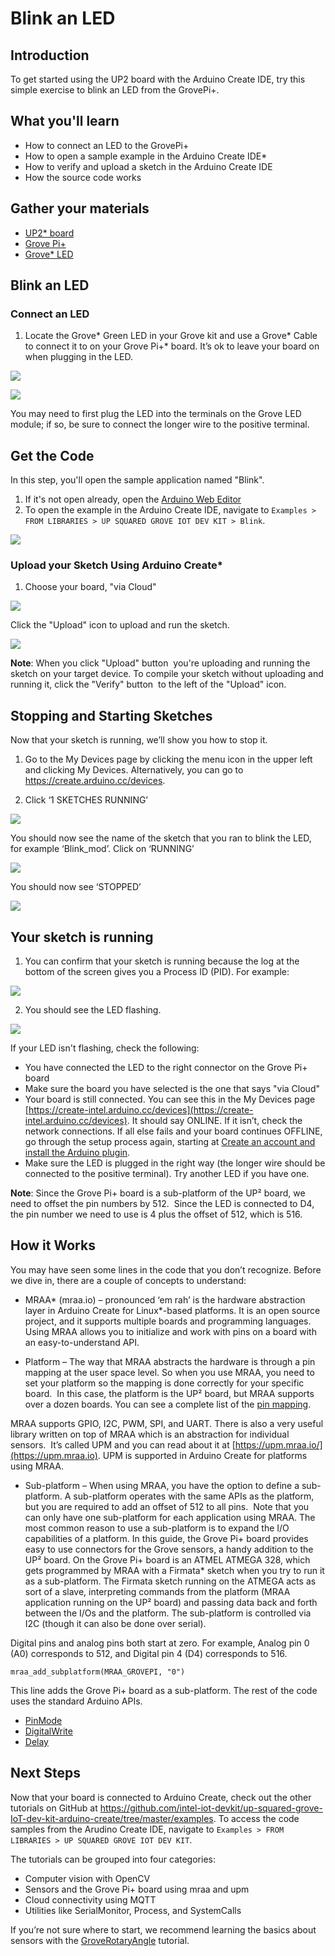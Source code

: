 
# Blink an LED

## Introduction
To get started using the UP2 board with the Arduino Create IDE, try this simple exercise to blink an LED from the GrovePi+. 

## What you'll learn
* How to connect an LED to the GrovePi+
* How to open a sample example in the Arduino Create IDE\*
* How to verify and upload a sketch in the Arduino Create IDE
* How the source code works

## Gather your materials
* [UP2* board](http://www.up-board.org/upsquared)
* [Grove Pi+](http://wiki.seeedstudio.com/wiki/GrovePi%2b)
* [Grove* LED](http://wiki.seeed.cc/Grove-LED_Socket_Kit)

## Blink an LED
### Connect an LED
1. Locate the Grove* Green LED in your Grove kit and use a Grove* Cable to connect it to on your Grove Pi+* board. It’s ok to leave your board on when plugging in the LED.

![](https://software.intel.com/sites/default/files/did_feeds_images/783cf14f-4e48-45f4-b3d6-21dc3aff16fb/783cf14f-4e48-45f4-b3d6-21dc3aff16fb-imageId=4eafab8b-1754-407b-aff0-0919525f784b.png)

![](https://software.intel.com/sites/default/files/did_feeds_images/783cf14f-4e48-45f4-b3d6-21dc3aff16fb/783cf14f-4e48-45f4-b3d6-21dc3aff16fb-imageId=2c7eb47f-152c-43a5-938a-1b4d793dda78.png)

You may need to first plug the LED into the terminals on the Grove LED module; if so, be sure to connect the longer wire to the positive terminal.

## Get the Code 
In this step, you'll open the sample application named "Blink".
1. If it's not open already, open the [Arduino Web Editor](https://create-intel.arduino.cc/editor)
2. To open the example in the Arduino Create IDE, navigate to `Examples > FROM LIBRARIES > UP SQUARED GROVE IOT DEV KIT > Blink`.


![](https://software.intel.com/sites/default/files/did_feeds_images/783cf14f-4e48-45f4-b3d6-21dc3aff16fb/783cf14f-4e48-45f4-b3d6-21dc3aff16fb-imageId=dce55a26-a232-4426-90c8-3e9a0e4858ae.png)

### Upload your Sketch Using Arduino Create*
1. Choose your board, "via Cloud"

![](https://software.intel.com/sites/default/files/did_feeds_images/783cf14f-4e48-45f4-b3d6-21dc3aff16fb/783cf14f-4e48-45f4-b3d6-21dc3aff16fb-imageId=2c7eb47f-152c-43a5-938a-1b4d793dda78.png)

Click the "Upload" icon to upload and run the sketch.

![](https://software.intel.com/sites/default/files/did_feeds_images/783cf14f-4e48-45f4-b3d6-21dc3aff16fb/783cf14f-4e48-45f4-b3d6-21dc3aff16fb-imageId=0c65d64d-c9a5-46f7-8d5d-7ea3b5b3cfab.png)

**Note**: When you click "Upload" button <img> you're uploading and running the sketch on your target device. To compile your sketch without uploading and running it, click the "Verify" button <img> to the left of the "Upload" icon.

## Stopping and Starting Sketches
Now that your sketch is running, we’ll show you how to stop it.  

1. Go to the My Devices page by clicking the menu icon in the upper left and clicking My Devices. Alternatively, you can go to https://create.arduino.cc/devices.

2. Click ‘1 SKETCHES RUNNING’

![](https://software.intel.com/sites/default/files/did_feeds_images/783cf14f-4e48-45f4-b3d6-21dc3aff16fb/783cf14f-4e48-45f4-b3d6-21dc3aff16fb-imageId=cffc49e8-dfb6-4ea7-9394-fee1a6a6efd4.png)

You should now see the name of the sketch that you ran to blink the LED, for example ‘Blink_mod’. Click on ‘RUNNING’

![](https://software.intel.com/sites/default/files/did_feeds_images/783cf14f-4e48-45f4-b3d6-21dc3aff16fb/783cf14f-4e48-45f4-b3d6-21dc3aff16fb-imageId=5f9c8e3e-311c-4d44-a777-aabf55725058.png)

You should now see ‘STOPPED’

![](https://software.intel.com/sites/default/files/did_feeds_images/783cf14f-4e48-45f4-b3d6-21dc3aff16fb/783cf14f-4e48-45f4-b3d6-21dc3aff16fb-imageId=c17dbf8a-76bc-4791-a200-ca8801d896ce.png)

## Your sketch is running
1. You can confirm that your sketch is running because the log at the bottom of the screen gives you a Process ID (PID). For example:

![](https://software.intel.com/sites/default/files/did_feeds_images/783cf14f-4e48-45f4-b3d6-21dc3aff16fb/783cf14f-4e48-45f4-b3d6-21dc3aff16fb-imageId=3c06aad5-03cc-4ee2-bb35-f75a0cba4f0d.png)

2. You should see the LED flashing.

![](https://software.intel.com/sites/default/files/did_feeds_images/783cf14f-4e48-45f4-b3d6-21dc3aff16fb/783cf14f-4e48-45f4-b3d6-21dc3aff16fb-imageId=5fe42754-91ca-48fe-9a89-4984f11761cf.jpg)

If your LED isn't flashing, check the following:
* You have connected the LED to the right connector on the Grove Pi+ board
* Make sure the board you have selected is the one that says "via Cloud"
* Your board is still connected. You can see this in the My Devices page [https://create-intel.arduino.cc/devices](https://create-intel.arduino.cc/devices). It should say ONLINE. If it isn’t, check the network connections. If all else fails and your board continues OFFLINE, go through the setup process again, starting at [Create an account and install the Arduino plugin](https://software.intel.com/node/8c6e7d82-619d-4e04-b4d7-0ea54b10e46f).
* Make sure the LED is plugged in the right way (the longer wire should be connected to the positive terminal). Try another LED if you have one.

**Note**: Since the Grove Pi+ board is a sub-platform of the UP² board, we need to offset the pin numbers by 512.  Since the LED is connected to D4, the pin number we need to use is 4 plus the offset of 512, which is 516.

## How it Works
You may have seen some lines in the code that you don’t recognize. Before we dive in, there are a couple of concepts to understand:
* MRAA* (mraa.io) – pronounced ‘em rah’ is the hardware abstraction layer in Arduino Create for Linux*-based platforms. It is an open source project, and it supports multiple boards and programming languages. Using MRAA allows you to initialize and work with pins on a board with an easy-to-understand API.

* Platform – The way that MRAA abstracts the hardware is through a pin mapping at the user space level. So when you use MRAA, you need to set your platform so the mapping is done correctly for your specific board.  In this case, the platform is the UP² board, but MRAA supports over a dozen boards. You can see a complete list of the [pin mapping](https://github.com/intel-iot-devkit/up-squared-grove-IoT-dev-kit-arduino-create/blob/master/extras/pin-mapping.md).

MRAA supports GPIO, I2C, PWM, SPI, and UART. There is also a very useful library written on top of MRAA which is an abstraction for individual sensors.  It’s called UPM and you can read about it at [https://upm.mraa.io/](https://upm.mraa.io). UPM is supported in Arduino Create for platforms using MRAA.

* Sub-platform – When using MRAA, you have the option to define a sub-platform. A sub-platform operates with the same APIs as the platform, but you are required to add an offset of 512 to all pins.  Note that you can only have one sub-platform for each application using MRAA. The most common reason to use a sub-platform is to expand the I/O capabilities of a platform. In this guide, the Grove Pi+ board provides easy to use connectors for the Grove sensors, a handy addition to the UP² board. On the Grove Pi+ board is an ATMEL ATMEGA 328, which gets programmed by MRAA with a Firmata* sketch when you try to run it as a sub-platform. The Firmata sketch running on the ATMEGA acts as sort of a slave, interpreting commands from the platform (MRAA application running on the UP² board) and passing data back and forth between the I/Os and the platform. The sub-platform is controlled via I2C (though it can also be done over serial).

Digital pins and analog pins both start at zero. For example, Analog pin 0 (A0) corresponds to 512, and Digital pin 4 (D4) corresponds to 516.

```mraa_add_subplatform(MRAA_GROVEPI, "0")```

This line adds the Grove Pi+ board as a sub-platform.
The rest of the code uses the standard Arduino APIs.
* [PinMode](https://www.arduino.cc/en/Reference/PinMode)
* [DigitalWrite](https://www.arduino.cc/en/Reference/DigitalWrite)
* [Delay](https://www.arduino.cc/en/Reference/Delay)

## Next Steps
Now that your board is connected to Arduino Create, check out the other tutorials on GitHub at https://github.com/intel-iot-devkit/up-squared-grove-IoT-dev-kit-arduino-create/tree/master/examples. To access the code samples from the Arudino Create IDE, navigate to `Examples > FROM LIBRARIES > UP SQUARED GROVE IOT DEV KIT`.

The tutorials can be grouped into four categories:
* Computer vision with OpenCV
* Sensors and the Grove Pi+ board using mraa and upm
* Cloud connectivity using MQTT
* Utilities like SerialMonitor, Process, and SystemCalls

If you’re not sure where to start, we recommend learning the basics about sensors with the [GroveRotaryAngle](https://software.intel.com/node/b7b16e2f-9d80-45fe-ada1-93ddb65759aa) tutorial.

